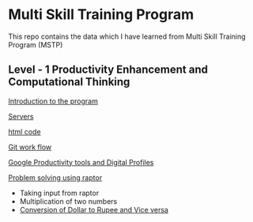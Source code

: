 # Multi Skill Training Program
This repo contains the data which I have learned from Multi Skill Training Program (MSTP)

## Level - 1 Productivity Enhancement and Computational Thinking


[Introduction to the program](https://sites.google.com/view/17nm5a0202-mstp-level1/mstp-program/day-1)

[Servers](https://sites.google.com/view/17nm5a0202-mstp-level1/mstp-program/day-2)

[html code](https://sites.google.com/view/17nm5a0202-mstp-level1/mstp-program/day-3)

[Git work flow](https://sites.google.com/view/17nm5a0202-mstp-level1/mstp-program/day-4)

[Google Productivity tools and Digital Profiles](https://sites.google.com/view/17nm5a0202-mstp-level1/mstp-program/day-5)

[Problem solving using raptor](https://sites.google.com/view/17nm5a0202-mstp-level1/mstp-program/day-6)
- Taking input from raptor
- Multiplication of two numbers
- [Conversion of Dollar to Rupee and Vice versa](https://github.com/Laxmi-Lahari/MSTP/blob/master/Level%20-%201%20Productivity%20Enhancement%20and%20Computational%20Thinking/dollor%20to%20rupee%20conversion.rap)

